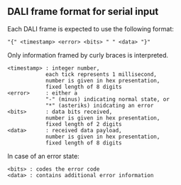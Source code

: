## DALI frame format for serial input
  
Each DALI frame is expected to use the following format:

    "{" <timestamp> <error> <bits> " " <data> "}"

Only information framed by curly braces is interpreted. <br/>

    <timestamp> : integer number, 
                each tick represents 1 millisecond, 
                number is given in hex presentation, 
                fixed length of 8 digits
    <error>     : either a 
                "-" (minus) indicating normal state, or 
                "*" (asteriks) inidcating an error
    <bits>      : data bits received, 
                number is given in hex presentation, 
                fixed length of 2 digits
    <data>      : received data payload, 
                number is given in hex presentation, 
                fixed length of 8 digits

In case of an error state:<br/>

    <bits> : codes the error code
    <data> : contains additional error information
